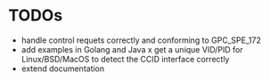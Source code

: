 # TODOs

- handle control requets correctly and conforming to GPC_SPE_172
- add examples in Golang and Java
x get a unique VID/PID for Linux/BSD/MacOS to detect the CCID interface correctly
- extend documentation

